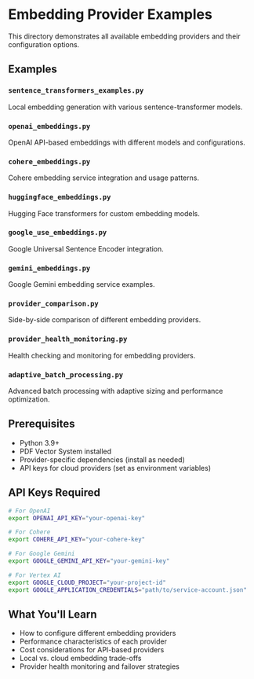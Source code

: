 # Embedding Provider Examples

This directory demonstrates all available embedding providers and their configuration options.

## Examples

### `sentence_transformers_examples.py`
Local embedding generation with various sentence-transformer models.

### `openai_embeddings.py`
OpenAI API-based embeddings with different models and configurations.

### `cohere_embeddings.py`
Cohere embedding service integration and usage patterns.

### `huggingface_embeddings.py`
Hugging Face transformers for custom embedding models.

### `google_use_embeddings.py`
Google Universal Sentence Encoder integration.

### `gemini_embeddings.py`
Google Gemini embedding service examples.

### `provider_comparison.py`
Side-by-side comparison of different embedding providers.

### `provider_health_monitoring.py`
Health checking and monitoring for embedding providers.

### `adaptive_batch_processing.py`
Advanced batch processing with adaptive sizing and performance optimization.

## Prerequisites

- Python 3.9+
- PDF Vector System installed
- Provider-specific dependencies (install as needed)
- API keys for cloud providers (set as environment variables)

## API Keys Required

```bash
# For OpenAI
export OPENAI_API_KEY="your-openai-key"

# For Cohere
export COHERE_API_KEY="your-cohere-key"

# For Google Gemini
export GOOGLE_GEMINI_API_KEY="your-gemini-key"

# For Vertex AI
export GOOGLE_CLOUD_PROJECT="your-project-id"
export GOOGLE_APPLICATION_CREDENTIALS="path/to/service-account.json"
```

## What You'll Learn

- How to configure different embedding providers
- Performance characteristics of each provider
- Cost considerations for API-based providers
- Local vs. cloud embedding trade-offs
- Provider health monitoring and failover strategies
